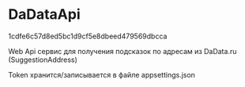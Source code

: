 # DaDataApi
1cdfe6c57d8ed5bc1d9cf5e8dbeed479569dbcca

Web Api сервис для получения подсказок по адресам из DaData.ru (SuggestionAddress)

Token хранится/записывается в файле appsettings.json 
